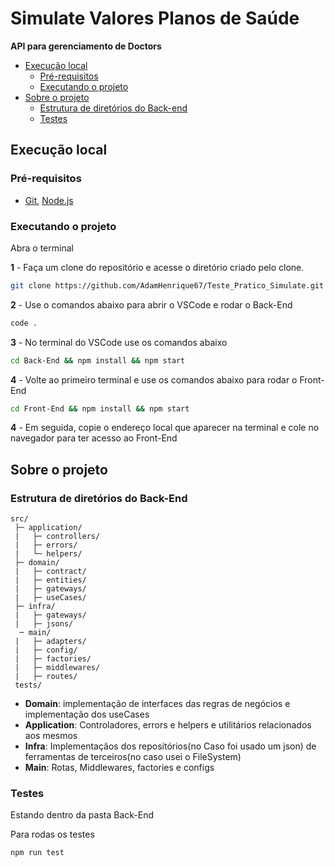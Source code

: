 # Simulate Valores Planos de Saúde

**API para gerenciamento de Doctors**

  - [Execução local](#execução-local)
    - [Pré-requisitos](#pré-requisitos)
    - [Executando o projeto](#executando-o-projeto)
  - [Sobre o projeto](#sobre-o-projeto)
    - [Estrutura de diretórios do Back-end](#estrutura-de-diretórios-do-Back-end)
    - [Testes](#testes)




## Execução local

### Pré-requisitos

- [Git](https://git-scm.com/download/), [Node.js](https://nodejs.org/en/download/)

### Executando o projeto

Abra o terminal

**1** - Faça um clone do repositório e acesse o diretório criado pelo clone.

```sh
git clone https://github.com/AdamHenrique67/Teste_Pratico_Simulate.git && cd Teste_Pratico_Simulate
```
**2** - Use o comandos abaixo para abrir o VSCode e rodar o Back-End

```sh
code .
```
**3** - No terminal do VSCode use os comandos abaixo

```sh
cd Back-End && npm install && npm start
```
**4** - Volte ao primeiro terminal e use os comandos abaixo para rodar o Front-End

```sh
cd Front-End && npm install && npm start
```
**4** - Em seguida, copie o endereço local que aparecer na terminal e cole no navegador para ter acesso ao Front-End

## Sobre o projeto

### Estrutura de diretórios do Back-End

```
src/
 ├─ application/
 |   ├─ controllers/
 |   ├─ errors/
 |   └─ helpers/
 ├─ domain/
 |   ├─ contract/
 |   ├─ entities/
 |   ├─ gateways/
 |   ├─ useCases/
 ├─ infra/
 |   ├─ gateways/
 |   ├─ jsons/
  ─ main/
 |   ├─ adapters/
 |   ├─ config/
 |   ├─ factories/
 |   ├─ middlewares/
 |   ├─ routes/
 tests/

```

- **Domain**: implementação de interfaces das regras de negócios e implementação dos useCases
- **Application**: Controladores, errors e helpers e utilitários relacionados aos mesmos
- **Infra**: Implementaçãos dos repositórios(no Caso foi usado um json) de ferramentas de terceiros(no caso usei o FileSystem)
- **Main**: Rotas, Middlewares, factories e configs

### Testes

Estando dentro da pasta Back-End 

Para rodas os testes

```sh
npm run test
```

